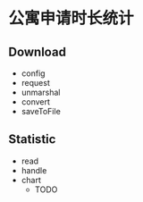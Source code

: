 
# 公寓申请时长统计
## Download
- config
- request
- unmarshal
- convert
- saveToFile

## Statistic
- read
- handle
- chart 
    - TODO